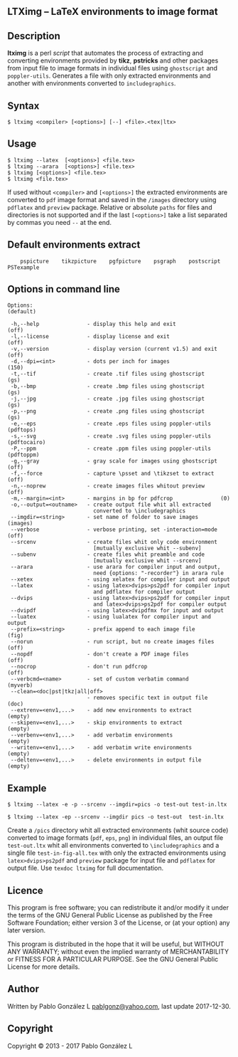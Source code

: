 ## LTXimg &ndash; LaTeX environments to image format 

## Description

**ltximg** is a perl *script* that automates the process of extracting and converting
environments provided by **tikz**, **pstricks** and other packages from input file
to image formats in individual files using `ghostscript` and `poppler-utils`. Generates a file 
with only extracted environments and another with environments converted to `includegraphics`.

## Syntax
```
$ ltximg <compiler> [<options>] [--] <file>.<tex|ltx>
```
## Usage
```
$ ltximg --latex  [<options>] <file.tex>
$ ltximg --arara  [<options>] <file.tex>
$ ltximg [<options>] <file.tex>
$ ltximg <file.tex>
```
If used without `<compiler>` and `[<options>]` the extracted environments are converted to `pdf` image format 
and saved in the `/images` directory using `pdflatex` and `preview` package. Relative or absolute `paths` for files 
and directories is not supported and if the last `[<options>]` take a list separated by commas you need `--` at the end.

## Default environments extract
```
    pspicture    tikzpicture    pgfpicture    psgraph    postscript    PSTexample
```
## Options in command line

```
Options:                                                          (default)

 -h,--help               - display this help and exit              (off)
 -l,--license            - display license and exit                (off)
 -v,--version            - display version (current v1.5) and exit (off) 
 -d,--dpi=<int>          - dots per inch for images                (150)
 -t,--tif                - create .tif files using ghostscript     (gs)
 -b,--bmp                - create .bmp files using ghostscript     (gs)
 -j,--jpg                - create .jpg files using ghostscript     (gs)
 -p,--png                - create .png files using ghostscript     (gs)
 -e,--eps                - create .eps files using poppler-utils   (pdftops)
 -s,--svg                - create .svg files using poppler-utils   (pdftocairo)
 -P,--ppm                - create .ppm files using poppler-utils   (pdftoppm)
 -g,--gray               - gray scale for images using ghostscript (off)
 -f,--force              - capture \psset and \tikzset to extract  (off)
 -n,--noprew             - create images files whitout preview     (off)
 -m,--margin=<int>       - margins in bp for pdfcrop               (0)
 -o,--output=<outname>   - create output file whit all extracted
                           converted to \includegraphics
 --imgdir=<string>       - set name of folder to save images       (images)
 --verbose               - verbose printing, set -interaction=mode (off)
 --srcenv                - create files whit only code environment
                           [mutually exclusive whit --subenv]
 --subenv                - create files whit preamble and code 
                           [mutually exclusive whit --srcenv]
 --arara                 - use arara for compiler input and output, 
                           need {options: "-recorder"} in arara rule
 --xetex                 - using xelatex for compiler input and output
 --latex                 - using latex>dvips>ps2pdf for compiler input 
                           and pdflatex for compiler output
 --dvips                 - using latex>dvips>ps2pdf for compiler input 
                           and latex>dvips>ps2pdf for compiler output
 --dvipdf                - using latex>dvipdfmx for input and output
 --luatex                - using lualatex for compiler input and output
 --prefix=<string>       - prefix append to each image file        (fig)
 --norun                 - run script, but no create images files  (off)
 --nopdf                 - don't create a PDF image files          (off)
 --nocrop                - don't run pdfcrop                       (off)
 --verbcmd=<name>        - set of custom verbatim command          (myverb)
 --clean=<doc|pst|tkz|all|off>
                         - removes specific text in output file    (doc)
 --extrenv=<env1,...>    - add new environments to extract         (empty)
 --skipenv=<env1,...>    - skip environments to extract            (empty)
 --verbenv=<env1,...>    - add verbatim environments               (empty)
 --writenv=<env1,...>    - add verbatim write environments         (empty)
 --deltenv=<env1,...>    - delete environments in output file      (empty)
```
## Example
```
$ ltximg --latex -e -p --srcenv --imgdir=pics -o test-out test-in.ltx
```
```
$ ltximg --latex -ep --srcenv --imgdir pics -o test-out  test-in.ltx
```
Create a `/pics` directory whit all extracted environments (whit source code) converted to image 
formats (`pdf`, `eps`, `png`) in individual files, an output file `test-out.ltx` whit all environments 
converted to `\includegraphics` and a single file `test-in-fig-all.tex` with only the extracted environments 
using `latex>dvips>ps2pdf` and `preview` package for input file and `pdflatex` for output file. 
Use `texdoc ltximg` for full documentation.

## Licence
This program is free software; you can redistribute it and/or modify it under the terms of the GNU 
General Public License as published by the Free Software Foundation; either version 3 of the License, 
or (at your option) any later version.

This program is distributed in the hope that it will be useful, but WITHOUT ANY WARRANTY; without even 
the implied warranty of MERCHANTABILITY or FITNESS FOR A PARTICULAR PURPOSE. See the GNU General Public 
License for more details.

## Author

Written by Pablo González L <pablgonz@yahoo.com>, last update 2017-12-30.

## Copyright

Copyright © 2013 - 2017 Pablo González L 
